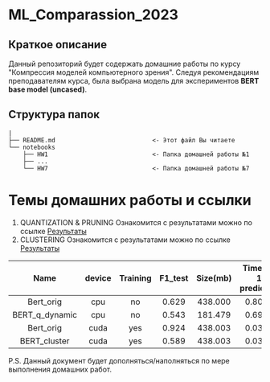 # ML_Comparassion_2023

## Краткое описание
 Данный репозиторий будет содержать домашние работы по курсу "Компрессия моделей компьютерного зрения". Следуя рекомендациям преподавателям курса, была выбрана модель для экспериментов **BERT base model (uncased)**.

## Структура папок
```
|
├── README.md                           <- Этот файл Вы читаете
└── notebooks
    ├── HW1                             <- Папка домашней работы №1
    ├── ...
    └── HW7                             <- Папка домашней работы №7

```

# Темы домашних работы и ссылки
1. QUANTIZATION & PRUNING
Ознакомится с результатами можно по ссылке [Результаты](/notebooks/HW1/README.md)
2. CLUSTERING
Ознакомится с результатами можно по ссылке [Результаты](/notebooks/HW2/README.md)



| Name           | device | Training | F1_test | Size(mb) | Time for 1 predict(s) |
|:----:          |:------:|:--------:|:-------:|:--------:|:---------------------:|
| Bert_orig      |  cpu   | no       |  0.629  |  438.000 | 0.8055                |
| BERT_q_dynamic |  cpu   | no       |  0.543  |  181.479 | 0.6954                |
| Bert_orig      |  cuda  | yes      | 0.924   |  438.003 | 0.0356                |
| BERT_cluster   |  cuda  | yes      | 0.589   |  438.003 | 0.0338                |


P.S. Данный документ будет дополняться/наполняться по мере выполнения домашних работ.
